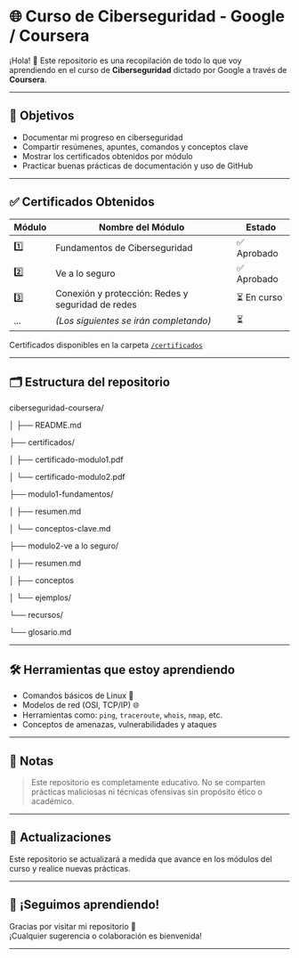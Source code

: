 
# 🌐 Curso de Ciberseguridad - Google / Coursera

¡Hola! 👋 Este repositorio es una recopilación de todo lo que voy aprendiendo en el curso de **Ciberseguridad** dictado por Google a través de **Coursera**.

---

## 🎯 Objetivos

- Documentar mi progreso en ciberseguridad
- Compartir resúmenes, apuntes, comandos y conceptos clave
- Mostrar los certificados obtenidos por módulo
- Practicar buenas prácticas de documentación y uso de GitHub

---

## ✅ Certificados Obtenidos

| Módulo | Nombre del Módulo                          | Estado     |
|--------|---------------------------------------------|------------|
| 1️⃣     | Fundamentos de Ciberseguridad                              | ✅ Aprobado |
| 2️⃣     | Ve a lo seguro                                             | ✅ Aprobado |
| 3️⃣     | Conexión y protección: Redes y seguridad de redes          | ⏳ En curso |
| ...    | *(Los siguientes se irán completando)*                     | ⏳         |

Certificados disponibles en la carpeta [`/certificados`](./certificados)

---

## 🗂️ Estructura del repositorio

ciberseguridad-coursera/

│
├── README.md

├── certificados/

│ ├── certificado-modulo1.pdf

│ └── certificado-modulo2.pdf

├── modulo1-fundamentos/

│ ├── resumen.md

│ └── conceptos-clave.md

├── modulo2-ve a lo seguro/

│ ├── resumen.md

│ ├── conceptos

│ └── ejemplos/

└── recursos/

└── glosario.md


---

## 🛠️ Herramientas que estoy aprendiendo

- Comandos básicos de Linux 🐧
- Modelos de red (OSI, TCP/IP) 🌐
- Herramientas como: `ping`, `traceroute`, `whois`, `nmap`, etc.
- Conceptos de amenazas, vulnerabilidades y ataques

---

## 📌 Notas

> Este repositorio es completamente educativo. No se comparten prácticas maliciosas ni técnicas ofensivas sin propósito ético o académico.

---

## 📅 Actualizaciones

Este repositorio se actualizará a medida que avance en los módulos del curso y realice nuevas prácticas.

---

## 🚀 ¡Seguimos aprendiendo!

Gracias por visitar mi repositorio 💙  
¡Cualquier sugerencia o colaboración es bienvenida!

---


